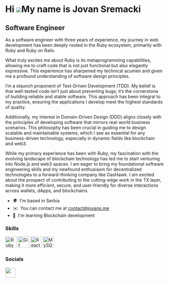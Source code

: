 Hi ![](https://user-images.githubusercontent.com/18350557/176309783-0785949b-9127-417c-8b55-ab5a4333674e.gif)My name is Jovan Sremacki
======================================================================================================================================

Software Engineer
-----------------

As a software engineer with three years of experience, my journey in web development has been deeply rooted in the Ruby ecosystem, primarily with Ruby and Ruby on Rails.

What truly excites me about Ruby is its metaprogramming capabilities, allowing me to craft code that is not just functional but also elegantly expressive. This experience has sharpened my technical acumen and given me a profound understanding of software design principles.

I’m a staunch proponent of Test-Driven Development (TDD). My belief is that well-tested code isn’t just about preventing bugs; it’s the cornerstone of building reliable and stable software. This approach has been integral to my practice, ensuring the applications I develop meet the highest standards of quality.

Additionally, my interest in Domain-Driven Design (DDD) aligns closely with the principles of developing software that mirrors real-world business scenarios. This philosophy has been crucial in guiding me to design scalable and maintainable systems, which I see as essential for any business-driven technology, especially in dynamic fields like blockchain and web3.

While my primary experience has been with Ruby, my fascination with the evolving landscape of blockchain technology has led me to start venturing into Node.js and web3 spaces. I am eager to bring my foundational software engineering skills and my newfound enthusiasm for decentralized technologies to a forward-thinking company like GasHawk. I am excited about the prospect of contributing to the cutting-edge work in the TX layer, making it more efficient, secure, and user-friendly for diverse interactions across wallets, dApps, and blockchains.



*   🌍  I'm based in Serbia
*   ✉️  You can contact me at [contact@jovans.me](mailto:contact@jovans.me)
*   🧠  I'm learning Blockchain development
  
  ### Skills 
<p align="left">
<a href="https://www.ruby-lang.org/en/" target="_blank" rel="noreferrer"><img src="https://raw.githubusercontent.com/danielcranney/readme-generator/main/public/icons/skills/ruby-colored.svg" width="36" height="36" alt="Ruby" /></a>
<a href="https://git-scm.com/" target="_blank" rel="noreferrer"><img src="https://raw.githubusercontent.com/danielcranney/readme-generator/main/public/icons/skills/git-colored.svg" width="36" height="36" alt="Git" /></a>
<a href="https://reactjs.org/" target="_blank" rel="noreferrer"><img src="https://raw.githubusercontent.com/danielcranney/readme-generator/main/public/icons/skills/react-colored.svg" width="36" height="36" alt="React" /></a>
<a href="https://www.mysql.com/" target="_blank" rel="noreferrer"><img src="https://raw.githubusercontent.com/danielcranney/readme-generator/main/public/icons/skills/mysql-colored.svg" width="36" height="36" alt="MySQL" /></a>
</p>
                    
### Socials
                  
                  
<p align="left">
  <a href="https://www.linkedin.com/in/jovan-sremacki" target="_blank" rel="noreferrer"><img src="https://raw.githubusercontent.com/danielcranney/readme-generator/main/public/icons/socials/linkedin.svg" width="32" height="32" /></a>
</p>
